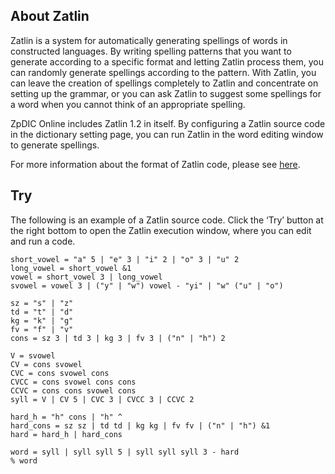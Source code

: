 <!-- title: About Zatlin -->


## About Zatlin
Zatlin is a system for automatically generating spellings of words in constructed languages.
By writing spelling patterns that you want to generate according to a specific format and letting Zatlin process them, you can randomly generate spellings according to the pattern.
With Zatlin, you can leave the creation of spellings completely to Zatlin and concentrate on setting up the grammar, or you can ask Zatlin to suggest some spellings for a word when you cannot think of an appropriate spelling.

ZpDIC Online includes Zatlin 1.2 in itself.
By configuring a Zatlin source code in the dictionary setting page, you can run Zatlin in the word editing window to generate spellings.

For more information about the format of Zatlin code, please see [here](/document/zatlin/introduction).

## Try
The following is an example of a Zatlin source code.
Click the ‘Try’ button at the right bottom to open the Zatlin execution window, where you can edit and run a code.
```zatlin-try
short_vowel = "a" 5 | "e" 3 | "i" 2 | "o" 3 | "u" 2
long_vowel = short_vowel &1
vowel = short_vowel 3 | long_vowel
svowel = vowel 3 | ("y" | "w") vowel - "yi" | "w" ("u" | "o")

sz = "s" | "z"
td = "t" | "d"
kg = "k" | "g"
fv = "f" | "v"
cons = sz 3 | td 3 | kg 3 | fv 3 | ("n" | "h") 2

V = svowel
CV = cons svowel
CVC = cons svowel cons
CVCC = cons svowel cons cons
CCVC = cons cons svowel cons
syll = V | CV 5 | CVC 3 | CVCC 3 | CCVC 2

hard_h = "h" cons | "h" ^
hard_cons = sz sz | td td | kg kg | fv fv | ("n" | "h") &1
hard = hard_h | hard_cons

word = syll | syll syll 5 | syll syll syll 3 - hard
% word
```
